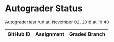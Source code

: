 # Autograder Status
Autograder last run at: November 02, 2018 at 16:40

| GitHub ID | Assignment | Graded Branch |
|-----------|------------|---------------|
